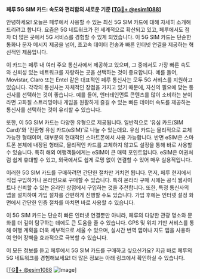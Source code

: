 **페루 5G SIM 카드: 속도와 편리함의 새로운 기준 [[TG💪+ @esim1088](https://t.me/s/esim1088)]**

안녕하세요! 오늘은 페루에서 사용할 수 있는 최신 5G SIM 카드에 대해 자세히 소개해드리려고 합니다. 요즘은 5G 네트워크가 전 세계적으로 확산되고 있고, 페루에서도 점차 더 많은 곳에서 5G 서비스를 경험할 수 있게 되었습니다. 이 5G SIM 카드는 단순한 통화나 문자 메시지 제공을 넘어, 초고속 데이터 전송과 빠른 인터넷 연결을 제공하는 혁신적인 제품입니다.

이 카드는 페루 내 여러 주요 통신사에서 제공하고 있으며, 그 중에서도 가장 빠른 속도와 신뢰성 있는 네트워크를 자랑하는 곳을 선택하는 것이 중요합니다. 예를 들어, Movistar, Claro 또는 Entel 같은 대표적인 페루 통신사는 모두 5G 서비스를 지원하고 있습니다. 각각의 통신사는 자체적인 장점을 가지고 있기 때문에, 자신의 필요에 맞는 통신사를 선택하는 것이 좋습니다. 예를 들어, 엔터테인먼트 콘텐츠를 많이 소비하는 분이라면 고화질 스트리밍이나 게임을 원활하게 즐길 수 있는 빠른 데이터 속도를 제공하는 통신사를 선택하는 것이 유리할 수 있습니다.

또한, 이 5G SIM 카드는 다양한 유형으로 제공됩니다. 일반적으로 '유심 카드(SIM Card)'와 '전환형 유심 카드(eSIM)'로 나눌 수 있는데요. 유심 카드는 물리적으로 교체 가능한 형태이며, 대부분의 현대적인 스마트폰에서 사용 가능합니다. 반면 eSIM은 스마트폰 본체에 내장된 형태로, 물리적인 카드를 교체하지 않고도 설정을 통해 바로 사용할 수 있습니다. 특히 해외 여행객들에게는 eSIM이 큰 매력 포인트입니다. eSIM은 여권처럼 쉽게 휴대할 수 있고, 외국에서도 쉽게 로밍 없이 연결할 수 있어 매우 실용적입니다.

이러한 5G SIM 카드를 구매하려면 간단한 절차만 거치면 됩니다. 먼저, 페루 현지에서 직접 구입하거나 온라인으로 구매할 수 있습니다. 특히 온라라 구매 시에는 공식 웹사이트나 신뢰할 수 있는 온라인 상점에서 구입하는 것을 추천합니다. 또한, 특정 통신사의 앱을 설치하여 가입 절차를 간편하게 진행할 수도 있습니다. 가입 후에는 인터넷 설정 화면에서 간단한 인증 절차를 마치면 바로 사용할 수 있습니다.

이 5G SIM 카드는 단순히 빠른 인터넷 연결뿐만 아니라, 페루의 다양한 관광 명소와 문화를 더 깊이 탐구하는 데에도 큰 도움을 줄 수 있습니다. GPS 및 위치 기반 서비스를 통해 여행 계획을 더욱 세부적으로 세울 수 있으며, 실시간 번역 앱이나 지도 앱을 사용하여 언어 장벽을 효과적으로 극복할 수 있습니다.

이 모든 정보를 듣고 페루에서 5G SIM 카드를 구매하고 싶으신가요? 지금 바로 페루의 5G 네트워크를 경험해보세요! 더 많은 정보는 아래 링크에서 확인하실 수 있습니다. 

[[TG💪+ @esim1088](https://t.me/s/esim1088) ![Image](https://i.postimg.cc/Y0z9fWf4/image.png)]
